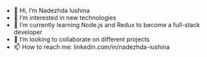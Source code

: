 - 👋 Hi, I’m Nadezhda Iushina
- 👀 I’m interested in new technologies
- 🌱 I’m currently learning Node.js and Redux to become a full-stack developer
- 💞️ I’m looking to collaborate on different projects
- 📫 How to reach me: linkedin.com/in/nadezhda-iushina


